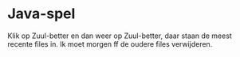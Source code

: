 # Java-spel

Klik op Zuul-better en dan weer op Zuul-better, daar staan de meest recente files in. Ik moet morgen ff de oudere files verwijderen.

